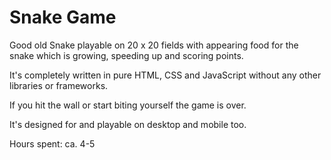 # Snake Game

Good old Snake playable on 20 x 20 fields with appearing food for the snake which is growing, speeding up and scoring points.

It's completely written in pure HTML, CSS and JavaScript without any other libraries or frameworks.

If you hit the wall or start biting yourself the game is over.

It's designed for and playable on desktop and mobile too.

Hours spent: ca. 4-5
